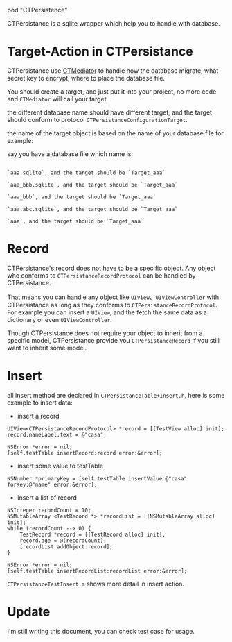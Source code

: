 pod "CTPersistence"

CTPersistance is a sqlite wrapper which help you to handle with database.

Target-Action in CTPersistance
==============================

CTPersistance use [CTMediator](https://github.com/casatwy/CTMediator) to handle how the database migrate, what secret key to encrypt, where to place the database file.

You should create a target, and just put it into your project, no more code and `CTMediator` will call your target.

the different database name should have different target, and the target should conform to protocol `CTPersistanceConfigurationTarget`. 

the name of the target object is based on the name of your database file.for example:

say you have a database file which name is:

```

`aaa.sqlite`, and the target should be `Target_aaa`

`aaa_bbb.sqlite`, and the target should be `Target_aaa`

`aaa_bbb`, and the target should be `Target_aaa`

`aaa.abc.sqlite`, and the target should be `Target_aaa`

`aaa`, and the target should be `Target_aaa`

```

Record
======

CTPersistance's record does not have to be a specific object. Any object who conforms to `CTPersistanceRecordProtocol` can be handled by CTPersistance.

That means you can handle any object like `UIView`、`UIViewController` with CTPersistance as long as they conforms to `CTPersistanceRecordProtocol`. For example you can insert a `UIView`, and the fetch the same data as a dictionary or even `UIViewController`.

Though CTPersistance does not require your object to inherit from a specific model, CTPersistance provide you `CTPersistanceRecord` if you still want to inherit some model.

Insert
======

all insert method are declared in `CTPersistanceTable+Insert.h`, here is some example to insert data:

- insert a record

```
UIView<CTPersistanceRecordProtocol> *record = [[TestView alloc] init];
record.nameLabel.text = @"casa";

NSError *error = nil;
[self.testTable insertRecord:record error:&error];
```

- insert some value to testTable

```
NSNumber *primaryKey = [self.testTable insertValue:@"casa" forKey:@"name" error:&error];
```

- insert a list of record

```
NSInteger recordCount = 10;
NSMutableArray <TestRecord *> *recordList = [[NSMutableArray alloc] init];
while (recordCount --> 0) {
    TestRecord *record = [[TestRecord alloc] init];
    record.age = @(recordCount);
    [recordList addObject:record];
}
    
NSError *error = nil;
[self.testTable insertRecordList:recordList error:&error];
```

`CTPersistanceTestInsert.m` shows more detail in insert action.

Update
======

I'm still writing this document, you can check test case for usage.

